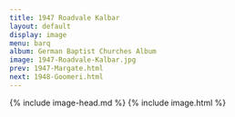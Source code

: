 ```yaml
---
title: 1947 Roadvale Kalbar
layout: default
display: image
menu: barq
album: German Baptist Churches Album
image: 1947-Roadvale-Kalbar.jpg
prev: 1947-Margate.html
next: 1948-Goomeri.html
---
```

{% include image-head.md %}
{% include image.html %}